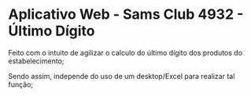 # Aplicativo Web - Sams Club 4932 - Último Dígito

Feito com o intuito de agilizar o calculo do último dígito dos produtos do estabelecimento;

Sendo assim, independe do uso de um desktop/Excel para realizar tal função;
